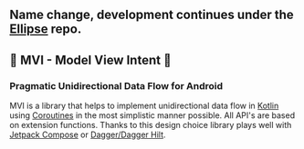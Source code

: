 ## Name change, development continues under the [Ellipse](https://github.com/mtomczynski/ellipse) repo.
## 🚧 MVI - Model View Intent 🚧
### Pragmatic Unidirectional Data Flow for Android


MVI is a library that helps to implement unidirectional data flow in [Kotlin](https://github.com/jetbrains/kotlin) using [Coroutines](https://github.com/Kotlin/kotlinx.coroutines) in the most simplistic manner possible. All API's are based on extension functions. Thanks to this design choice library plays well with [Jetpack Compose](https://developer.android.com/jetpack/compose) or [Dagger/Dagger Hilt](https://dagger.dev/).
